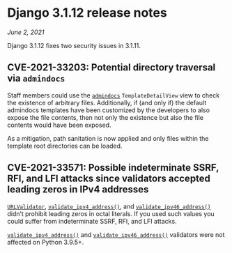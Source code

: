 # Django 3.1.12 release notes

*June 2, 2021*

Django 3.1.12 fixes two security issues in 3.1.11.

## CVE-2021-33203: Potential directory traversal via `admindocs`

Staff members could use the [`admindocs`](../ref/contrib/admin/admindocs.md#module-django.contrib.admindocs)
`TemplateDetailView` view to check the existence of arbitrary files.
Additionally, if (and only if) the default admindocs templates have been
customized by the developers to also expose the file contents, then not only
the existence but also the file contents would have been exposed.

As a mitigation, path sanitation is now applied and only files within the
template root directories can be loaded.

## CVE-2021-33571: Possible indeterminate SSRF, RFI, and LFI attacks since validators accepted leading zeros in IPv4 addresses

[`URLValidator`](../ref/validators.md#django.core.validators.URLValidator),
[`validate_ipv4_address()`](../ref/validators.md#django.core.validators.validate_ipv4_address), and
[`validate_ipv46_address()`](../ref/validators.md#django.core.validators.validate_ipv46_address) didn’t prohibit leading
zeros in octal literals. If you used such values you could suffer from
indeterminate SSRF, RFI, and LFI attacks.

[`validate_ipv4_address()`](../ref/validators.md#django.core.validators.validate_ipv4_address) and
[`validate_ipv46_address()`](../ref/validators.md#django.core.validators.validate_ipv46_address) validators were not
affected on Python 3.9.5+.
